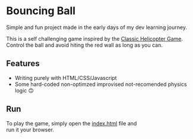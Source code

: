 # Bouncing Ball

Simple and fun project made in the early days of my dev learning journey.

This is a self challenging game inspired by the [Classic Helicopter Game](https://www.google.com/search?q=Classic+Helicopter+Game+Mobile). Control the ball and avoid hiting the red wall as long as you can.

## Features
- Writing purely with HTML/CSS/Javascript
- Some hard-coded non-optimzed improvised not-recomended physics logic 🙃

## Run

To play the game, simply open the [index.html](index.html) file and  
run it your browser.




